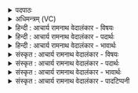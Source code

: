 <details><summary>पदपाठः</summary>

गृ꣣णे꣢। तत्। इ꣣न्द्र। ते। श꣡वः꣢꣯। उ꣣पमा꣢म्। उ꣣प। मा꣢म्। दे꣣व꣡ता꣢तये। यत्। हँ꣡सि꣢꣯। वृ꣣त्र꣢म्। ओ꣡ज꣢꣯सा। श꣣चीपते। शची। पते। ३९१।
</details>

<details><summary>अधिमन्त्रम् (VC)</summary>

- इन्द्रः
- प्रगाथो घौरः काण्वः
- उष्णिक्
- ऋषभः
- ऐन्द्रं काण्डम्
</details>

<details><summary>हिन्दी : आचार्य रामनाथ वेदालंकार - विषयः</summary>

प्रथम मन्त्र में परमात्मा के बल की प्रशंसा की गयी है।
</details>

<details><summary>हिन्दी : आचार्य रामनाथ वेदालंकार - पदार्थः</summary>

पदार्थान्वयभाषाः -  हे (इन्द्र) विघ्नों के विदारणकर्ता परमात्मन् ! मैं (देवतातये) उपासना-यज्ञ की पूर्ति के लिए, (ते) आपके (उपमाम्) सबके उपमानभूत, (तत्) उस सर्वविदित (शवः) बल की (गृणे) प्रशंसा करता हूँ, (यत्) क्योंकि, हे (शचीपते) अतिशय कर्मशूर परमेश ! आप (ओजसा) अपने तेजोयुक्त बल से (वृत्रम्) पाप के अन्धकार को अथवा योगसाधना के बीच में आये व्याधि, स्त्यान, संशय, प्रमाद, आलस्य, अविरति, भ्रान्तिदर्शन आदि विघ्नसमूह को (हंसि) विनष्ट कर देते हो ॥१॥
</details>

<details><summary>हिन्दी : आचार्य रामनाथ वेदालंकार - भावार्थः</summary>

भावार्थभाषाः -  परमात्मा के बल की प्रशंसा से स्वयं भी बलवान् होकर जीवनमार्ग में अथवा योगमार्ग में आये हुए सब विघ्नों और शत्रुओं को विनष्ट कर हम परमसिद्धि को प्राप्त करें ॥१॥
</details>

<details><summary>संस्कृत : आचार्य रामनाथ वेदालंकार - विषयः</summary>

अथ पञ्चमः प्रपाठकः। तत्राद्ये मन्त्रे परमात्मनो बलं प्रशंसति।
</details>

<details><summary>संस्कृत : आचार्य रामनाथ वेदालंकार - पदार्थः</summary>

पदार्थान्वयभाषाः -  हे (इन्द्र) विघ्नविदारक परमात्मन् ! अहम् (देवतातये) उपासनायज्ञस्य पूर्तये। देवताता इति यज्ञनामसु पठितम्। निघं० ३।१७। (ते) तव (उपमाम्२) सर्वेषामुपमानभूतम् (तत्) सर्वविदितम् (शवः) बलम् (गृणे) प्रशंसामि। गॄ शब्दे, क्र्यादिः। गृणातिः अर्चतिकर्मा। निघं० ३।१४। (यत्) यस्मात्, हे (शचीपते) अतिशयकर्मशूर परमेश ! शची इति कर्मनाम। निघं० २।१। त्वम् (ओजसा) स्वकीयेन तेजोमयेन बलेन (वृत्रम्) पापान्धकारम्, यद्वा योगसाधनायां समागतं व्याधिस्त्यानसंशयप्रमादालस्याविरतिभ्रान्तिदर्शनादिकं विघ्नजातम् (हंसि) विनाशयसि ॥१॥
</details>

<details><summary>संस्कृत : आचार्य रामनाथ वेदालंकार - भावार्थः</summary>

भावार्थभाषाः -  परमात्मनो बलस्य शंसनेन स्वयमपि बलिनो भूत्वावयं जीवनमार्गे योगमार्गे वा समागतान् सर्वानपि विघ्नान् शत्रूंश्च विनाश्य परमां सिद्धिं प्राप्नुयाम ॥१॥
</details>

<details><summary>संस्कृत : आचार्य रामनाथ वेदालंकार - पादटिप्पनी</summary>

टिप्पणी:   १. ऋ० ८।६२।८, गृणे तदिन्द्र ते शव उपमं देवतातये। यद्धंसि वृत्रमोजसा शचीपते भद्रा इन्द्रस्य रातयः ॥ इति पाठः, छन्दः बृहती। २. उपमां सर्वबलानामुपमानभूतम्, अत्यन्तोत्कृष्टमित्यर्थः—इति वि०। अन्तिकम्—इति भ०, सा०। उपमे इत्यन्तिकनाम। निघं० २।१६।
</details>